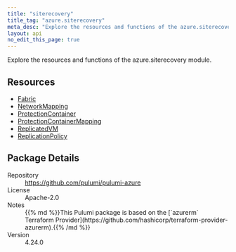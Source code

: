```yaml
---
title: "siterecovery"
title_tag: "azure.siterecovery"
meta_desc: "Explore the resources and functions of the azure.siterecovery module."
layout: api
no_edit_this_page: true
---
```


<!-- WARNING: this file was generated by Pulumi Docs Generator. -->
<!-- Do not edit by hand unless you're certain you know what you are doing! -->

Explore the resources and functions of the azure.siterecovery module.

<h2 id="resources">Resources</h2>
<ul class="api">
    <li><a href="fabric" title="Fabric"><span class="api-symbol api-symbol--resource"></span>Fabric</a></li>
    <li><a href="networkmapping" title="NetworkMapping"><span class="api-symbol api-symbol--resource"></span>NetworkMapping</a></li>
    <li><a href="protectioncontainer" title="ProtectionContainer"><span class="api-symbol api-symbol--resource"></span>ProtectionContainer</a></li>
    <li><a href="protectioncontainermapping" title="ProtectionContainerMapping"><span class="api-symbol api-symbol--resource"></span>ProtectionContainerMapping</a></li>
    <li><a href="replicatedvm" title="ReplicatedVM"><span class="api-symbol api-symbol--resource"></span>ReplicatedVM</a></li>
    <li><a href="replicationpolicy" title="ReplicationPolicy"><span class="api-symbol api-symbol--resource"></span>ReplicationPolicy</a></li>
</ul>

<h2 id="package-details">Package Details</h2>
<dl class="package-details">
	<dt>Repository</dt>
	<dd><a href="https://github.com/pulumi/pulumi-azure">https://github.com/pulumi/pulumi-azure</a></dd>
	<dt>License</dt>
	<dd>Apache-2.0</dd>
	<dt>Notes</dt>
	<dd>{{% md %}}This Pulumi package is based on the [`azurerm` Terraform Provider](https://github.com/hashicorp/terraform-provider-azurerm).{{% /md %}}</dd>
	<dt>Version</dt>
	<dd>4.24.0</dd>
</dl>

